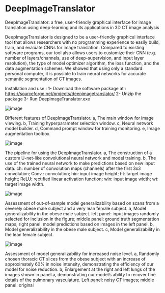 # DeepImageTranslator
DeepImageTranslator: a free, user-friendly graphical interface for image translation using deep-learning and its applications in 3D CT image analysis

DeepImageTranslator is designed to be a user-friendly graphical interface tool that allows researchers with no programming experience to easily build, train, and evaluate CNNs for image translation. Compared to existing software programs, our tool also allows users to customize their CNN (e.g. number of layers/channels, use of deep-supervision, and input layer resolution), the type of model optimizer algorithm, the loss function, and the data augmentation schemes. We showed that using only a standard personal computer, it is possible to train neural networks for accurate semantic segmentation of CT images. 

Installation and use :
1-	Download the software package at : https://sourceforge.net/projects/deepimagetranslator/
2-	Unzip the package
3-	Run DeepImageTranslator.exe

![image](https://user-images.githubusercontent.com/84249081/118382658-8f29d400-b5c5-11eb-8f0b-1150b30e91a7.png)

Different features of DeepImageTranslator. a, The main window for image viewing. b, Training hyperparameter selection window. c, Neural network model builder. d, Command prompt window for training monitoring. e, Image augmentation toolbox.


![image](https://user-images.githubusercontent.com/84249081/118382666-9d77f000-b5c5-11eb-86f2-51d9e8464471.png)

The pipeline for using the DeepImageTranslator. a, The construction of a custom U-net-like convolutional neural network and model training. b, The use of the trained neural network to make predictions based on new input data. ch: number of convolution maps (channels) after the first 3x3 convolution; Conv.: convolution; hin: input image height; ht: target image height; ReLU: rectified linear activation function; win: input image width; wt: target image width.


![image](https://user-images.githubusercontent.com/84249081/118382615-6a356100-b5c5-11eb-8a01-307db071e6fb.png)

Assessment of out-of-sample model generalizability based on scans from a severely obese male subject and a very lean female subject. a, Model generalizability in the obese male subject. left panel: input images randomly selected for inclusion in the figure; middle panel: ground truth segmentation maps; right panel: model predictions based on images in the left panel. b, Model generalizability in the obese male subject.  c, Model generalizability in the lean female subject. 


![image](https://user-images.githubusercontent.com/84249081/118382628-76b9b980-b5c5-11eb-9289-1e6fb3e44e8b.png)

Assessment of model generalizability for increased noise level. a, Randomly chosen thoracic CT slices from the obese subject with an increase of approximately 60% in noise intensity, demonstrating the efficiency of our model for noise reduction. b, Enlargement at the right and left lungs of the images shown in panel a, demonstrating our model’s ability to recover fine details of the pulmonary vasculature. Left panel: noisy CT images; middle panel: original

